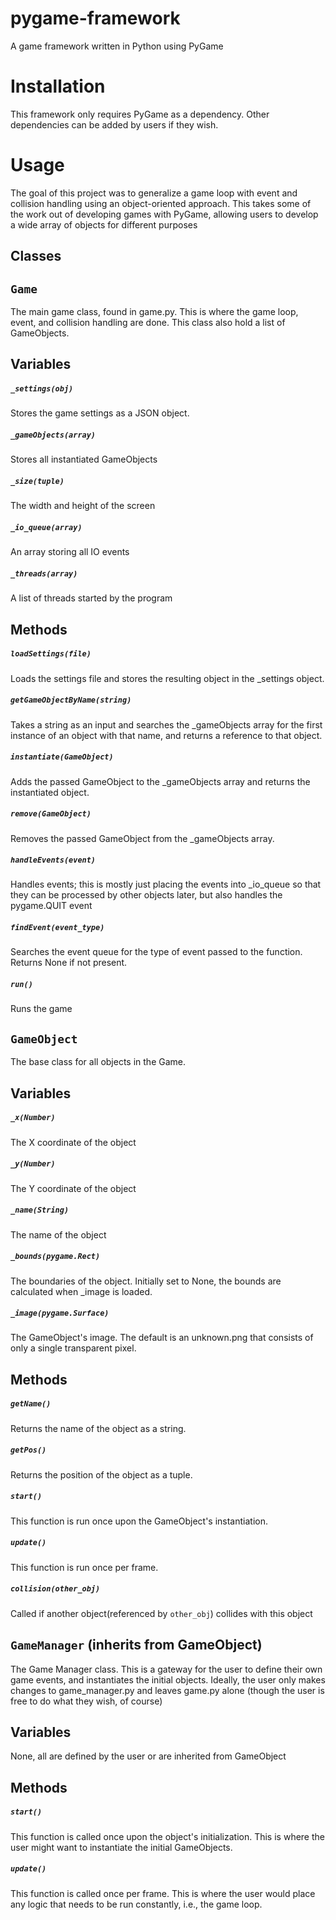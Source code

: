 # pygame-framework
  A game framework written in Python using PyGame

# Installation
  This framework only requires PyGame as a dependency. Other dependencies can be added by users if they wish.

# Usage
  The goal of this project was to generalize a game loop with event and collision handling using an object-oriented approach. This takes some of the work out of developing games with PyGame, allowing users to develop a wide array of objects for different purposes

## Classes


## `Game`
  The main game class, found in game.py. This is where the game loop, event, and collision handling are done. This class also hold a list of GameObjects.

## Variables

##### `_settings(obj)`
  Stores the game settings as a JSON object.

##### `_gameObjects(array)`
  Stores all instantiated GameObjects

##### `_size(tuple)`
  The width and height of the screen

##### `_io_queue(array)`
  An array storing all IO events

##### `_threads(array)`
  A list of threads started by the program

## Methods

##### `loadSettings(file)`
  Loads the settings file and stores the resulting object in the _settings object.

##### `getGameObjectByName(string)`
  Takes a string as an input and searches the _gameObjects array for the first instance of an object with that name, and returns a reference to that object.

##### `instantiate(GameObject)`
  Adds the passed GameObject to the _gameObjects array and returns the instantiated object.

##### `remove(GameObject)`
  Removes the passed GameObject from the _gameObjects array.

##### `handleEvents(event)`
  Handles events; this is mostly just placing the events into _io_queue so that they can be processed by other objects later, but also handles the pygame.QUIT event

##### `findEvent(event_type)`
  Searches the event queue for the type of event passed to the function. Returns None if not present.

##### `run()`
  Runs the game
  
  
  
  
  

## `GameObject`
  The base class for all objects in the Game.

## Variables

##### `_x(Number)`
  The X coordinate of the object

##### `_y(Number)`
  The Y coordinate of the object

##### `_name(String)`
The name of the object

##### `_bounds(pygame.Rect)`
  The boundaries of the object. Initially set to None, the bounds are calculated when _image is loaded.

##### `_image(pygame.Surface)`
  The GameObject's image. The default is an unknown.png that consists of only a single transparent pixel.

## Methods

##### `getName()`
  Returns the name of the object as a string.

##### `getPos()`
  Returns the position of the object as a tuple.

##### `start()`
  This function is run once upon the GameObject's instantiation.

##### `update()`
  This function is run once per frame.

##### `collision(other_obj)`
  Called if another object(referenced by `other_obj`) collides with this object
  
  
  
  
  

## `GameManager` (inherits from GameObject)
  The Game Manager class. This is a gateway for the user to define their own game events, and instantiates the initial objects. Ideally, the user only makes changes to game_manager.py and leaves game.py alone (though the user is free to do what they wish, of course)

## Variables
  None, all are defined by the user or are inherited from GameObject
  
## Methods

##### `start()`
  This function is called once upon the object's initialization. This is where the user might want to instantiate the initial GameObjects.

##### `update()`
  This function is called once per frame. This is where the user would place any logic that needs to be run constantly, i.e.,     the game loop.
